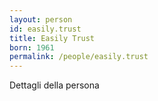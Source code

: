 ```yaml
---
layout: person
id: easily.trust
title: Easily Trust
born: 1961
permalink: /people/easily.trust
---
```


Dettagli della persona 